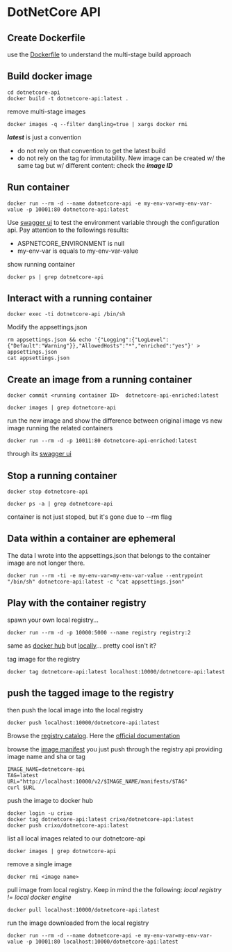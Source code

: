 # DotNetCore API

## Create Dockerfile
use the [Dockerfile](dotnetcore-api/Dockerfile) to understand the multi-stage build approach

## Build docker image
```
cd dotnetcore-api
docker build -t dotnetcore-api:latest .
```
remove multi-stage images
```
docker images -q --filter dangling=true | xargs docker rmi
```

***latest*** is just a convention
-  do not rely on that convention to get the latest build
-  do not rely on the tag for immutability.  New image can be created w/ the same tag but w/ different content: check the ***image ID***

## Run container
```
docker run --rm -d --name dotnetcore-api -e my-env-var=my-env-var-value -p 10001:80 dotnetcore-api:latest
```
Use [swagger ui](http://localhost:10001) to test the environment variable through the configuration api. Pay attention to the followings results:
-  ASPNETCORE_ENVIRONMENT is null
-  my-env-var is equals to my-env-var-value

show running container
```
docker ps | grep dotnetcore-api
```

## Interact with a running container
```
docker exec -ti dotnetcore-api /bin/sh
```

Modify the appsettings.json 
```
rm appsettings.json && echo '{"Logging":{"LogLevel":{"Default":"Warning"}},"AllowedHosts":"*","enriched":"yes"}' > appsettings.json
cat appsettings.json
```

## Create an image from a running container
```
docker commit <running container ID>  dotnetcore-api-enriched:latest

docker images | grep dotnetcore-api
```

run the new image and show the difference between original image vs new image running the related containers
```
docker run --rm -d -p 10011:80 dotnetcore-api-enriched:latest
```
through its [swagger ui](http://localhost:10011)

## Stop a running container
```
docker stop dotnetcore-api

docker ps -a | grep dotnetcore-api
```
container is not just stoped, but it's gone due to --rm flag

## Data within a container are ephemeral
The data I wrote into the appsettings.json that belongs to the container image are not longer there.
```
docker run --rm -ti -e my-env-var=my-env-var-value --entrypoint "/bin/sh" dotnetcore-api:latest -c "cat appsettings.json" 
```

## Play with the container registry
spawn your own local registry... 
```
docker run --rm -d -p 10000:5000 --name registry registry:2
```
same as [docker hub](https://hub.docker.com/) but [locally](http://localhost:10000/v2/)... pretty cool isn't it?

tag image for the registry
```
docker tag dotnetcore-api:latest localhost:10000/dotnetcore-api:latest
```

## push the tagged image to the registry
then push the local image into the local registry
```
docker push localhost:10000/dotnetcore-api:latest
```

Browse the [registry catalog](http://localhost:10000/v2/_catalog). Here the [official documentation](https://docs.docker.com/registry/spec/api/)

browse the [image manifest](http://localhost:10000/v2/dotnetcore-api/manifests/latest) you just push through the registry api providing image name and sha or tag
```
IMAGE_NAME=dotnetcore-api
TAG=latest
URL="http://localhost:10000/v2/$IMAGE_NAME/manifests/$TAG"
curl $URL
```

push the image to docker hub
```
docker login -u crixo
docker tag dotnetcore-api:latest crixo/dotnetcore-api:latest
docker push crixo/dotnetcore-api:latest
```

list all local images related to our dotnetcore-api
```
docker images | grep dotnetcore-api
```

remove a single image
```
docker rmi <image name>
```

pull image from local registry. Keep in mind the the following: *local registry != local docker engine*

```
docker pull localhost:10000/dotnetcore-api:latest
```
 
run the image downloaded from the local registry
```
docker run --rm -d --name dotnetcore-api -e my-env-var=my-env-var-value -p 10001:80 localhost:10000/dotnetcore-api:latest
```